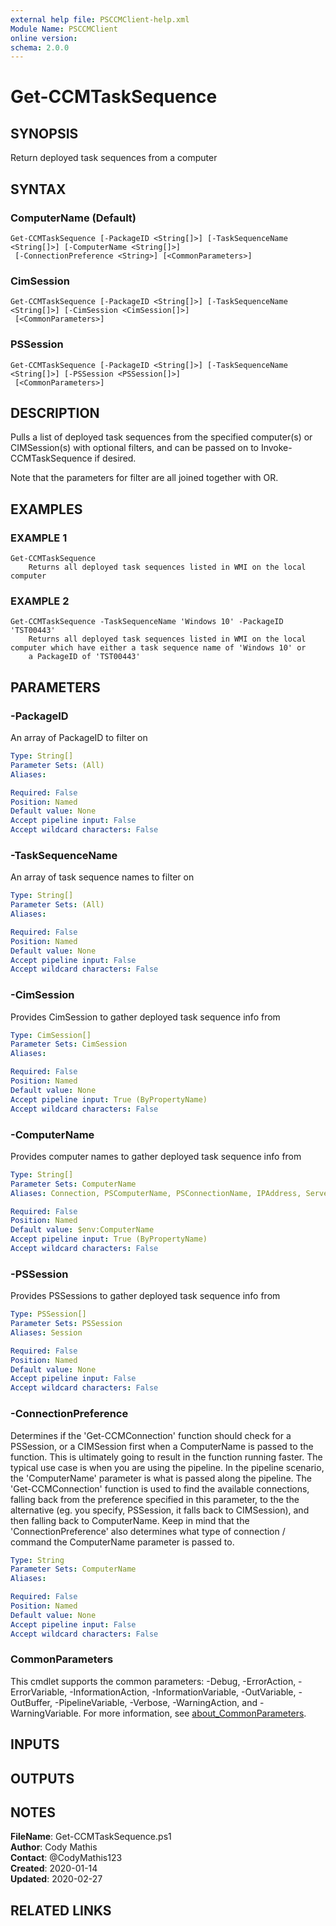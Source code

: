 ```yaml
---
external help file: PSCCMClient-help.xml
Module Name: PSCCMClient
online version:
schema: 2.0.0
---
```


# Get-CCMTaskSequence

## SYNOPSIS
Return deployed task sequences from a computer

## SYNTAX

### ComputerName (Default)
```
Get-CCMTaskSequence [-PackageID <String[]>] [-TaskSequenceName <String[]>] [-ComputerName <String[]>]
 [-ConnectionPreference <String>] [<CommonParameters>]
```

### CimSession
```
Get-CCMTaskSequence [-PackageID <String[]>] [-TaskSequenceName <String[]>] [-CimSession <CimSession[]>]
 [<CommonParameters>]
```

### PSSession
```
Get-CCMTaskSequence [-PackageID <String[]>] [-TaskSequenceName <String[]>] [-PSSession <PSSession[]>]
 [<CommonParameters>]
```

## DESCRIPTION
Pulls a list of deployed task sequences from the specified computer(s) or CIMSession(s) with optional filters, and can be passed on
to Invoke-CCMTaskSequence if desired.

Note that the parameters for filter are all joined together with OR.

## EXAMPLES

### EXAMPLE 1
```
Get-CCMTaskSequence
    Returns all deployed task sequences listed in WMI on the local computer
```

### EXAMPLE 2
```
Get-CCMTaskSequence -TaskSequenceName 'Windows 10' -PackageID 'TST00443'
    Returns all deployed task sequences listed in WMI on the local computer which have either a task sequence name of 'Windows 10' or
    a PackageID of 'TST00443'
```

## PARAMETERS

### -PackageID
An array of PackageID to filter on

```yaml
Type: String[]
Parameter Sets: (All)
Aliases:

Required: False
Position: Named
Default value: None
Accept pipeline input: False
Accept wildcard characters: False
```

### -TaskSequenceName
An array of task sequence names to filter on

```yaml
Type: String[]
Parameter Sets: (All)
Aliases:

Required: False
Position: Named
Default value: None
Accept pipeline input: False
Accept wildcard characters: False
```

### -CimSession
Provides CimSession to gather deployed task sequence info from

```yaml
Type: CimSession[]
Parameter Sets: CimSession
Aliases:

Required: False
Position: Named
Default value: None
Accept pipeline input: True (ByPropertyName)
Accept wildcard characters: False
```

### -ComputerName
Provides computer names to gather deployed task sequence info from

```yaml
Type: String[]
Parameter Sets: ComputerName
Aliases: Connection, PSComputerName, PSConnectionName, IPAddress, ServerName, HostName, DNSHostName

Required: False
Position: Named
Default value: $env:ComputerName
Accept pipeline input: True (ByPropertyName)
Accept wildcard characters: False
```

### -PSSession
Provides PSSessions to gather deployed task sequence info from

```yaml
Type: PSSession[]
Parameter Sets: PSSession
Aliases: Session

Required: False
Position: Named
Default value: None
Accept pipeline input: False
Accept wildcard characters: False
```

### -ConnectionPreference
Determines if the 'Get-CCMConnection' function should check for a PSSession, or a CIMSession first when a ComputerName
is passed to the function.
This is ultimately going to result in the function running faster.
The typical use case is
when you are using the pipeline.
In the pipeline scenario, the 'ComputerName' parameter is what is passed along the
pipeline.
The 'Get-CCMConnection' function is used to find the available connections, falling back from the preference
specified in this parameter, to the the alternative (eg.
you specify, PSSession, it falls back to CIMSession), and then
falling back to ComputerName.
Keep in mind that the 'ConnectionPreference' also determines what type of connection / command
the ComputerName parameter is passed to.

```yaml
Type: String
Parameter Sets: ComputerName
Aliases:

Required: False
Position: Named
Default value: None
Accept pipeline input: False
Accept wildcard characters: False
```

### CommonParameters
This cmdlet supports the common parameters: -Debug, -ErrorAction, -ErrorVariable, -InformationAction, -InformationVariable, -OutVariable, -OutBuffer, -PipelineVariable, -Verbose, -WarningAction, and -WarningVariable. For more information, see [about_CommonParameters](http://go.microsoft.com/fwlink/?LinkID=113216).

## INPUTS

## OUTPUTS

## NOTES

**FileName**:    Get-CCMTaskSequence.ps1  
**Author**:      Cody Mathis  
**Contact**:     @CodyMathis123  
**Created**:     2020-01-14  
**Updated**:     2020-02-27  

## RELATED LINKS
